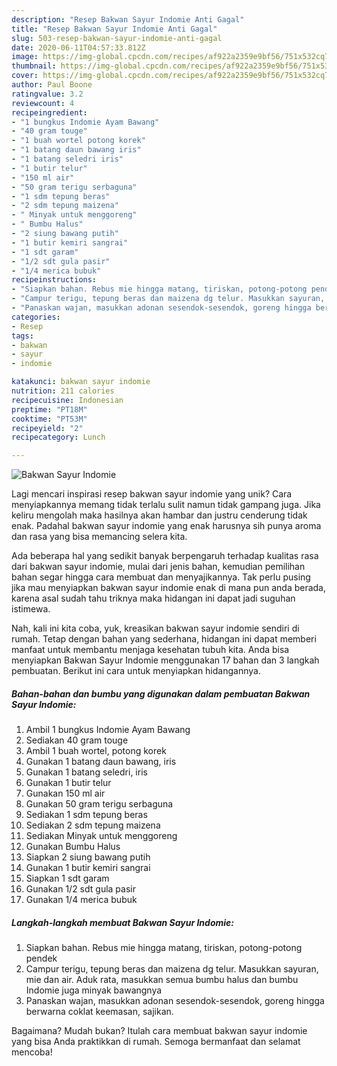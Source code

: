 ```yaml
---
description: "Resep Bakwan Sayur Indomie Anti Gagal"
title: "Resep Bakwan Sayur Indomie Anti Gagal"
slug: 503-resep-bakwan-sayur-indomie-anti-gagal
date: 2020-06-11T04:57:33.812Z
image: https://img-global.cpcdn.com/recipes/af922a2359e9bf56/751x532cq70/bakwan-sayur-indomie-foto-resep-utama.jpg
thumbnail: https://img-global.cpcdn.com/recipes/af922a2359e9bf56/751x532cq70/bakwan-sayur-indomie-foto-resep-utama.jpg
cover: https://img-global.cpcdn.com/recipes/af922a2359e9bf56/751x532cq70/bakwan-sayur-indomie-foto-resep-utama.jpg
author: Paul Boone
ratingvalue: 3.2
reviewcount: 4
recipeingredient:
- "1 bungkus Indomie Ayam Bawang"
- "40 gram touge"
- "1 buah wortel potong korek"
- "1 batang daun bawang iris"
- "1 batang seledri iris"
- "1 butir telur"
- "150 ml air"
- "50 gram terigu serbaguna"
- "1 sdm tepung beras"
- "2 sdm tepung maizena"
- " Minyak untuk menggoreng"
- " Bumbu Halus"
- "2 siung bawang putih"
- "1 butir kemiri sangrai"
- "1 sdt garam"
- "1/2 sdt gula pasir"
- "1/4 merica bubuk"
recipeinstructions:
- "Siapkan bahan. Rebus mie hingga matang, tiriskan, potong-potong pendek"
- "Campur terigu, tepung beras dan maizena dg telur. Masukkan sayuran, mie dan air. Aduk rata, masukkan semua bumbu halus dan bumbu Indomie juga minyak bawangnya"
- "Panaskan wajan, masukkan adonan sesendok-sesendok, goreng hingga berwarna coklat keemasan, sajikan."
categories:
- Resep
tags:
- bakwan
- sayur
- indomie

katakunci: bakwan sayur indomie 
nutrition: 211 calories
recipecuisine: Indonesian
preptime: "PT18M"
cooktime: "PT53M"
recipeyield: "2"
recipecategory: Lunch

---
```



![Bakwan Sayur Indomie](https://img-global.cpcdn.com/recipes/af922a2359e9bf56/751x532cq70/bakwan-sayur-indomie-foto-resep-utama.jpg)

Lagi mencari inspirasi resep bakwan sayur indomie yang unik? Cara menyiapkannya memang tidak terlalu sulit namun tidak gampang juga. Jika keliru mengolah maka hasilnya akan hambar dan justru cenderung tidak enak. Padahal bakwan sayur indomie yang enak harusnya sih punya aroma dan rasa yang bisa memancing selera kita.



Ada beberapa hal yang sedikit banyak berpengaruh terhadap kualitas rasa dari bakwan sayur indomie, mulai dari jenis bahan, kemudian pemilihan bahan segar hingga cara membuat dan menyajikannya. Tak perlu pusing jika mau menyiapkan bakwan sayur indomie enak di mana pun anda berada, karena asal sudah tahu triknya maka hidangan ini dapat jadi suguhan istimewa.


Nah, kali ini kita coba, yuk, kreasikan bakwan sayur indomie sendiri di rumah. Tetap dengan bahan yang sederhana, hidangan ini dapat memberi manfaat untuk membantu menjaga kesehatan tubuh kita. Anda bisa menyiapkan Bakwan Sayur Indomie menggunakan 17 bahan dan 3 langkah pembuatan. Berikut ini cara untuk menyiapkan hidangannya.

<!--inarticleads1-->

##### Bahan-bahan dan bumbu yang digunakan dalam pembuatan Bakwan Sayur Indomie:

1. Ambil 1 bungkus Indomie Ayam Bawang
1. Sediakan 40 gram touge
1. Ambil 1 buah wortel, potong korek
1. Gunakan 1 batang daun bawang, iris
1. Gunakan 1 batang seledri, iris
1. Gunakan 1 butir telur
1. Gunakan 150 ml air
1. Gunakan 50 gram terigu serbaguna
1. Sediakan 1 sdm tepung beras
1. Sediakan 2 sdm tepung maizena
1. Sediakan  Minyak untuk menggoreng
1. Gunakan  Bumbu Halus
1. Siapkan 2 siung bawang putih
1. Gunakan 1 butir kemiri sangrai
1. Siapkan 1 sdt garam
1. Gunakan 1/2 sdt gula pasir
1. Gunakan 1/4 merica bubuk




<!--inarticleads2-->

##### Langkah-langkah membuat Bakwan Sayur Indomie:

1. Siapkan bahan. Rebus mie hingga matang, tiriskan, potong-potong pendek
1. Campur terigu, tepung beras dan maizena dg telur. Masukkan sayuran, mie dan air. Aduk rata, masukkan semua bumbu halus dan bumbu Indomie juga minyak bawangnya
1. Panaskan wajan, masukkan adonan sesendok-sesendok, goreng hingga berwarna coklat keemasan, sajikan.




Bagaimana? Mudah bukan? Itulah cara membuat bakwan sayur indomie yang bisa Anda praktikkan di rumah. Semoga bermanfaat dan selamat mencoba!
